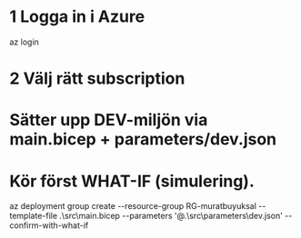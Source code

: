 # 1 Logga in i Azure
az login

# 2 Välj rätt subscription

# Sätter upp DEV-miljön via main.bicep + parameters/dev.json
# Kör först WHAT-IF (simulering).
az deployment group create --resource-group RG-muratbuyuksal --template-file .\src\main.bicep --parameters '@.\src\parameters\dev.json' --confirm-with-what-if